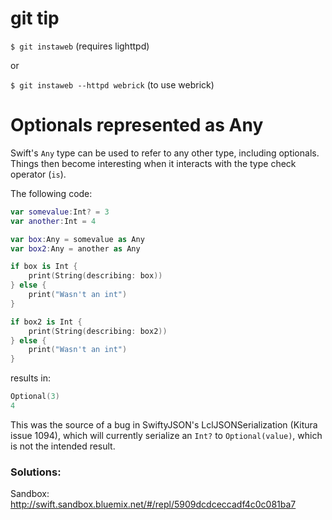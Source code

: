 # git tip

`$ git instaweb` (requires lighttpd)

or

`$ git instaweb --httpd webrick` (to use webrick)


# Optionals represented as Any

Swift's `Any` type can be used to refer to any other type, including optionals. Things then become interesting when it interacts with the type check operator (`is`).

The following code:
```swift
var somevalue:Int? = 3
var another:Int = 4

var box:Any = somevalue as Any
var box2:Any = another as Any

if box is Int {
	print(String(describing: box))
} else {
	print("Wasn't an int")
}

if box2 is Int {
	print(String(describing: box2))
} else {
	print("Wasn't an int")
}
```
results in:
```swift
Optional(3)
4
```
This was the source of a bug in SwiftyJSON's LclJSONSerialization (Kitura issue 1094), which will currently serialize an `Int?` to `Optional(value)`, which is not the intended result.

### Solutions:
Sandbox: http://swift.sandbox.bluemix.net/#/repl/5909dcdceccadf4c0c081ba7
